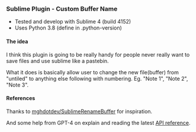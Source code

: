 ### Sublime Plugin - Custom Buffer Name
- Tested and develop with Sublime 4 (build 4152)
- Uses Python 3.8 (define in .python-version)

#### The idea
I think this plugin is going to be really handy for people never really want to save files and use sublime like a pastebin.

What it does is basically allow user to change the new file(buffer) from "untiled" to anything else following with numbering. Eg. "Note 1", "Note 2", "Note 3".

#### References
Thanks to [mghdotdev/SublimeRenameBuffer](https://github.com/mghdotdev/SublimeRenameBuffer/tree/master) for inspiration.

And some help from GPT-4 on explain and reading the latest [API reference](https://www.sublimetext.com/docs/api_reference.html).
